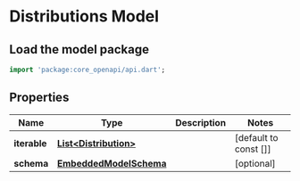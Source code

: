 # Distributions Model

## Load the model package
```dart
import 'package:core_openapi/api.dart';
```

## Properties
Name | Type | Description | Notes
------------ | ------------- | ------------- | -------------
**iterable** | [**List\<Distribution\>**](Distribution) |  | [default to const []]
**schema** | [**EmbeddedModelSchema**](EmbeddedModelSchema) |  | [optional] 




